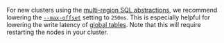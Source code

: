 For new clusters using the [multi-region SQL abstractions](multiregion-overview.html), we recommend lowering the [`--max-offset`](cockroach-start.html#flags-max-offset) setting to `250ms`.  This is especially helpful for lowering the write latency of [global tables](multiregion-overview.html#global-tables). Note that this will require restarting the nodes in your cluster.
